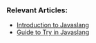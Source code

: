 ### Relevant Articles:
- [Introduction to Javaslang](http://www.baeldung.com/javaslang)
- [Guide to Try in Javaslang](http://www.baeldung.com/javaslang-try)

